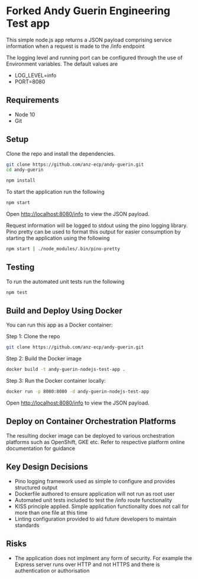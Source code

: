 # Forked Andy Guerin Engineering Test app 

This simple node.js app returns a JSON payload comprising service information when a request is made to the /info endpoint

The logging level and running port can be configured through the use of Environment variables. The default values are

* LOG_LEVEL=info
* PORT=8080

## Requirements

* Node 10
* Git

## Setup

Clone the repo and install the dependencies.

```bash
git clone https://github.com/anz-ecp/andy-guerin.git
cd andy-guerin
```

```bash
npm install
```

To start the application run the following

```bash
npm start
```

Open [http://localhost:8080/info](http://localhost:8080/info) to view the JSON payload.

Request information will be logged to stdout using the pino logging library. Pino pretty can be used to format this output for easier consumption by starting the application using the following

```bash
npm start | ./node_modules/.bin/pino-pretty
```

## Testing

To run the automated unit tests run the following

```bash
npm test
```

## Build and Deploy Using Docker

You can run this app as a Docker container:

Step 1: Clone the repo

```bash
git clone https://github.com/anz-ecp/andy-guerin.git
```

Step 2: Build the Docker image

```bash
docker build -t andy-guerin-nodejs-test-app .
```

Step 3: Run the Docker container locally:

```bash
docker run -p 8080:8080 -d andy-guerin-nodejs-test-app
```

Open [http://localhost:8080/info](http://localhost:8080/info) to view the JSON payload.

## Deploy on Container Orchestration Platforms

The resulting docker image can be deployed to various orchestration platforms such as OpenShift, GKE etc.
Refer to respective platform online documentation for guidance

## Key Design Decisions

* Pino logging framework used as simple to configure and provides structured output
* Dockerfile authored to ensure application will not run as root user
* Automated unit tests included to test the /info route functionality
* KISS principle applied. Simple application functionality does not call for more than one file at this time
* Linting configuration provided to aid future developers to maintain standards

## Risks

* The application does not implment any form of security. For example the Express server runs over HTTP and not HTTPS and there is authentication or authorisation
